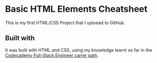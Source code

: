 # Basic HTML Elements Cheatsheet

This is my first HTML/CSS Project that I uploead to GitHub.
## Built with
It was built with HTML and CSS, using my knowledge learnt so far in the [Codecademy Full-Stack Engineer carrer path](https://www.codecademy.com/learn/paths/full-stack-engineer-career-path).
